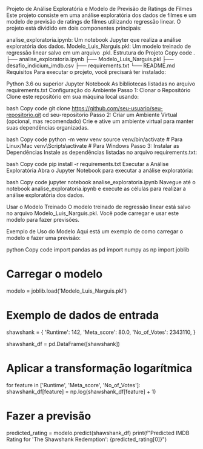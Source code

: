 Projeto de Análise Exploratória e Modelo de Previsão de Ratings de Filmes
Este projeto consiste em uma análise exploratória dos dados de filmes e um modelo de previsão de ratings de filmes utilizando regressão linear. O projeto está dividido em dois componentes principais:

analise_exploratoria.ipynb: Um notebook Jupyter que realiza a análise exploratória dos dados.
Modelo_Luis_Narguis.pkl: Um modelo treinado de regressão linear salvo em um arquivo .pkl.
Estrutura do Projeto
Copy code
.
├── analise_exploratoria.ipynb
├── Modelo_Luis_Narguis.pkl
├── desafio_indicium_imdb.csv
├── requirements.txt
└── README.md
Requisitos
Para executar o projeto, você precisará ter instalado:

Python 3.6 ou superior
Jupyter Notebook
As bibliotecas listadas no arquivo requirements.txt
Configuração do Ambiente
Passo 1: Clonar o Repositório
Clone este repositório em sua máquina local usando:

bash
Copy code
git clone https://github.com/seu-usuario/seu-repositorio.git
cd seu-repositorio
Passo 2: Criar um Ambiente Virtual (opcional, mas recomendado)
Crie e ative um ambiente virtual para manter suas dependências organizadas.

bash
Copy code
python -m venv venv
source venv/bin/activate  # Para Linux/Mac
venv\Scripts\activate  # Para Windows
Passo 3: Instalar as Dependências
Instale as dependências listadas no arquivo requirements.txt:

bash
Copy code
pip install -r requirements.txt
Executar a Análise Exploratória
Abra o Jupyter Notebook para executar a análise exploratória:

bash
Copy code
jupyter notebook analise_exploratoria.ipynb
Navegue até o notebook analise_exploratoria.ipynb e execute as células para realizar a análise exploratória dos dados.

Usar o Modelo Treinado
O modelo treinado de regressão linear está salvo no arquivo Modelo_Luis_Narguis.pkl. Você pode carregar e usar este modelo para fazer previsões.

Exemplo de Uso do Modelo
Aqui está um exemplo de como carregar o modelo e fazer uma previsão:

python
Copy code
import pandas as pd
import numpy as np
import joblib

# Carregar o modelo
modelo = joblib.load('Modelo_Luis_Narguis.pkl')

# Exemplo de dados de entrada
shawshank = {
 'Runtime': 142,
 'Meta_score': 80.0,
 'No_of_Votes': 2343110,
}

shawshank_df = pd.DataFrame([shawshank])

# Aplicar a transformação logarítmica
for feature in ['Runtime', 'Meta_score', 'No_of_Votes']:
    shawshank_df[feature] = np.log(shawshank_df[feature] + 1)

# Fazer a previsão
predicted_rating = modelo.predict(shawshank_df)
print(f"Predicted IMDB Rating for 'The Shawshank Redemption': {predicted_rating[0]}")
